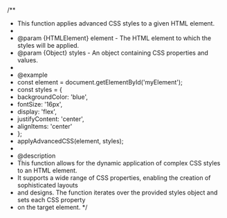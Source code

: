 /**
 * This function applies advanced CSS styles to a given HTML element.
 * 
 * @param {HTMLElement} element - The HTML element to which the styles will be applied.
 * @param {Object} styles - An object containing CSS properties and values.
 * 
 * @example
 * const element = document.getElementById('myElement');
 * const styles = {
 *   backgroundColor: 'blue',
 *   fontSize: '16px',
 *   display: 'flex',
 *   justifyContent: 'center',
 *   alignItems: 'center'
 * };
 * applyAdvancedCSS(element, styles);
 * 
 * @description
 * This function allows for the dynamic application of complex CSS styles to an HTML element.
 * It supports a wide range of CSS properties, enabling the creation of sophisticated layouts
 * and designs. The function iterates over the provided styles object and sets each CSS property
 * on the target element.
 */